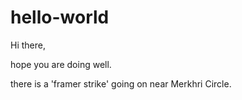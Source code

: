 # hello-world

Hi there,

hope you are doing well.

there is a 'framer strike' going on near Merkhri Circle.
